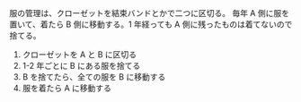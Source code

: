 服の管理は、クローゼットを結束バンドとかで二つに区切る。
毎年 A 側に服を置いて、着たら B 側に移動する。1 年経っても A 側に残ったものは着てないので捨てる。

1. クローゼットを A と B に区切る
2. 1-2 年ごとに B にある服を捨てる
3. B を捨てたら、全ての服を B に移動する
4. 服を着たら A に移動する

